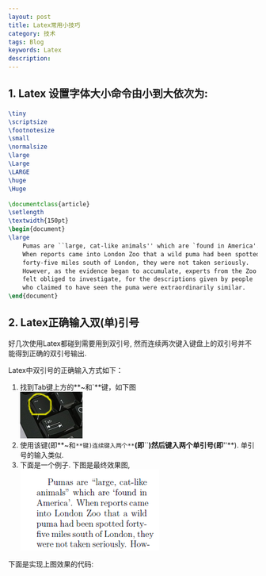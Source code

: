 ```yaml
---
layout: post
title: Latex常用小技巧
category: 技术
tags: Blog
keywords: Latex
description: 
---
```


## 1. Latex 设置字体大小命令由小到大依次为:  
```tex
\tiny
\scriptsize
\footnotesize
\small 
\normalsize
\large
\Large
\LARGE
\huge
\Huge
```

```tex
\documentclass{article}
\setlength
\textwidth{150pt}
\begin{document}
\large
    Pumas are ``large, cat-like animals'' which are `found in America'. 
    When reports came into London Zoo that a wild puma had been spotted 
    forty-five miles south of London, they were not taken seriously. 
    However, as the evidence began to accumulate, experts from the Zoo 
    felt obliged to investigate, for the descriptions given by people 
    who claimed to have seen the puma were extraordinarily similar.
\end{document}
```

## 2. Latex正确输入双(单)引号
好几次使用Latex都碰到需要用到双引号, 然而连续两次键入键盘上的双引号并不能得到正确的双引号输出.

Latex中双引号的正确输入方式如下：  

1. 找到Tab键上方的**~和`**键，如下图  
![pix1](/assets/img/tech/latex/double-quote-mark.jpg)
2. 使用该键(即**~和`**键)连续键入两个**`**(即**``**)然后键入两个单引号(即**''**). 单引号的输入类似.
3. 下面是一个例子. 下图是最终效果图,  
![pix2](/assets/img/tech/latex/double-quote-mark-example.png)   
 
  

下面是实现上图效果的代码:  

